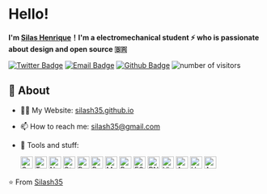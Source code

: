 # **Hello!**

**I'm [Silas Henrique](https://github.com/silash35)！I'm a electromechanical student ⚡ who is passionate about design and open source 🇧🇷**

[![Twitter Badge](https://img.shields.io/badge/-Twitter-1da1f2?style=flat-square&labelColor=1da1f2&logo=twitter&logoColor=white&link=https://twitter.com/silash35)](https://twitter.com/silash35)
[![Email Badge](https://img.shields.io/badge/-Email-c14438?style=flat-square&logo=Gmail&logoColor=white&link=mailto:silash35@gmail.com)](mailto:silash35@gmail.com)
[![Github Badge](https://img.shields.io/badge/-Github-232323?style=flat-square&logo=Github&logoColor=white&link=https://github.com/silash35)](https://github.com/silash35)
![number of visitors](https://visitor-badge.laobi.icu/badge?page_id=silash35)

## 🧐 **About**

- 👨‍💻 My Website: [silash35.github.io](https://silash35.github.io)
- 📫 How to reach me: silash35@gmail.com
- 🌱 Tools and stuff:

  <div>
    <!--- Languages -->
    <img height="24" src="https://cdn.svgporn.com/logos/c-plusplus.svg" alt="C++ icon">  
    <img height="24" src="https://cdn.svgporn.com/logos/typescript-icon.svg" alt="TypeScript icon">
  
    <!--- Frameworks -->
    <img height="24" src="https://cdn.svgporn.com/logos/nextjs-icon.svg" alt="Next.js icon">
    <img height="24" src="https://cdn.svgporn.com/logos/qt.svg" alt="Qt icon">

    <!--- Librarys -->
    <img height="24" src="https://cdn.svgporn.com/logos/react.svg" alt="React.js icon">
    <img height="24" src="https://cdn.svgporn.com/logos/preact.svg" alt="Preact.js icon">
    <img height="24" src="https://cdn.svgporn.com/logos/material-ui.svg" alt="Material UI icon">
  
    <!--- JavaScript ecosystem  -->
    <img height="24" src="https://cdn.svgporn.com/logos/parcel-icon.svg" alt="Parcel icon">
    <img height="24" src="https://cdn.svgporn.com/logos/eslint.svg" alt="ESLint icon">
    <img height="24" src="https://cdn.svgporn.com/logos/pnpm.svg" alt="PNPM icon">
    
    <!--- Other Things -->
    <img height="24" src="https://cdn.svgporn.com/logos/visual-studio-code.svg" alt="Visual Studio Code icon">
    <img height="24" src="https://cdn.svgporn.com/logos/arduino.svg" alt="Arduino icon">
    <img height="24" src="https://cdn.svgporn.com/logos/heroku-icon.svg" alt="Heroku icon">
    <img height="24" src="https://cdn.svgporn.com/logos/archlinux.svg" alt="Arch Linux icon">
  </div>

⭐️ From [Silash35](https://github.com/silash35)
